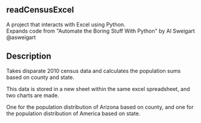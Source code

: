 ## readCensusExcel
A project that interacts with Excel using Python.  
Expands code from "Automate the Boring Stuff With Python" by Al Sweigart @asweigart

## Description
Takes disparate 2010 census data and calculates the population sums based on county and state.

This data is stored in a new sheet within the same excel spreadsheet, and two charts are made.

One for the population distribution of Arizona based on county, and one for the population distribution of America based on state.
